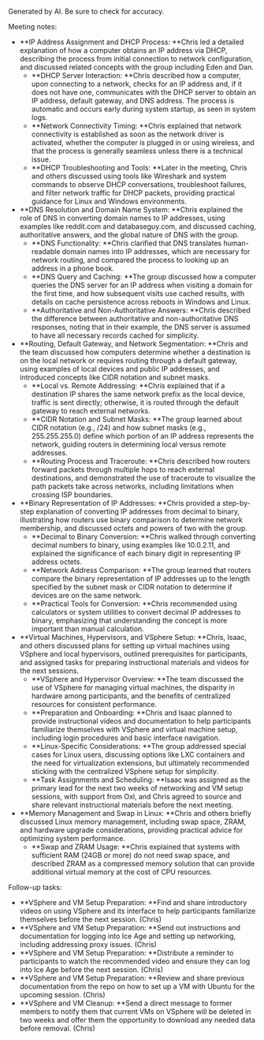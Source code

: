 Generated by AI. Be sure to check for accuracy.

Meeting notes:

* **IP Address Assignment and DHCP Process: **Chris led a detailed explanation of how a computer obtains an IP address via DHCP, describing the process from initial connection to network configuration, and discussed related concepts with the group including Eden and Dan.
  * **DHCP Server Interaction: **Chris described how a computer, upon connecting to a network, checks for an IP address and, if it does not have one, communicates with the DHCP server to obtain an IP address, default gateway, and DNS address. The process is automatic and occurs early during system startup, as seen in system logs.
  * **Network Connectivity Timing: **Chris explained that network connectivity is established as soon as the network driver is activated, whether the computer is plugged in or using wireless, and that the process is generally seamless unless there is a technical issue.
  * **DHCP Troubleshooting and Tools: **Later in the meeting, Chris and others discussed using tools like Wireshark and system commands to observe DHCP conversations, troubleshoot failures, and filter network traffic for DHCP packets, providing practical guidance for Linux and Windows environments.
* **DNS Resolution and Domain Name System: **Chris explained the role of DNS in converting domain names to IP addresses, using examples like reddit.com and databaseguy.com, and discussed caching, authoritative answers, and the global nature of DNS with the group.
  * **DNS Functionality: **Chris clarified that DNS translates human-readable domain names into IP addresses, which are necessary for network routing, and compared the process to looking up an address in a phone book.
  * **DNS Query and Caching: **The group discussed how a computer queries the DNS server for an IP address when visiting a domain for the first time, and how subsequent visits use cached results, with details on cache persistence across reboots in Windows and Linux.
  * **Authoritative and Non-Authoritative Answers: **Chris described the difference between authoritative and non-authoritative DNS responses, noting that in their example, the DNS server is assumed to have all necessary records cached for simplicity.
* **Routing, Default Gateway, and Network Segmentation: **Chris and the team discussed how computers determine whether a destination is on the local network or requires routing through a default gateway, using examples of local devices and public IP addresses, and introduced concepts like CIDR notation and subnet masks.
  * **Local vs. Remote Addressing: **Chris explained that if a destination IP shares the same network prefix as the local device, traffic is sent directly; otherwise, it is routed through the default gateway to reach external networks.
  * **CIDR Notation and Subnet Masks: **The group learned about CIDR notation (e.g., /24) and how subnet masks (e.g., 255.255.255.0) define which portion of an IP address represents the network, guiding routers in determining local versus remote addresses.
  * **Routing Process and Traceroute: **Chris described how routers forward packets through multiple hops to reach external destinations, and demonstrated the use of traceroute to visualize the path packets take across networks, including limitations when crossing ISP boundaries.
* **Binary Representation of IP Addresses: **Chris provided a step-by-step explanation of converting IP addresses from decimal to binary, illustrating how routers use binary comparison to determine network membership, and discussed octets and powers of two with the group.
  * **Decimal to Binary Conversion: **Chris walked through converting decimal numbers to binary, using examples like 10.0.2.11, and explained the significance of each binary digit in representing IP address octets.
  * **Network Address Comparison: **The group learned that routers compare the binary representation of IP addresses up to the length specified by the subnet mask or CIDR notation to determine if devices are on the same network.
  * **Practical Tools for Conversion: **Chris recommended using calculators or system utilities to convert decimal IP addresses to binary, emphasizing that understanding the concept is more important than manual calculation.
* **Virtual Machines, Hypervisors, and VSphere Setup: **Chris, Isaac, and others discussed plans for setting up virtual machines using VSphere and local hypervisors, outlined prerequisites for participants, and assigned tasks for preparing instructional materials and videos for the next sessions.
  * **VSphere and Hypervisor Overview: **The team discussed the use of VSphere for managing virtual machines, the disparity in hardware among participants, and the benefits of centralized resources for consistent performance.
  * **Preparation and Onboarding: **Chris and Isaac planned to provide instructional videos and documentation to help participants familiarize themselves with VSphere and virtual machine setup, including login procedures and basic interface navigation.
  * **Linux-Specific Considerations: **The group addressed special cases for Linux users, discussing options like LXC containers and the need for virtualization extensions, but ultimately recommended sticking with the centralized VSphere setup for simplicity.
  * **Task Assignments and Scheduling: **Isaac was assigned as the primary lead for the next two weeks of networking and VM setup sessions, with support from Oxl, and Chris agreed to source and share relevant instructional materials before the next meeting.
* **Memory Management and Swap in Linux: **Chris and others briefly discussed Linux memory management, including swap space, ZRAM, and hardware upgrade considerations, providing practical advice for optimizing system performance.
  * **Swap and ZRAM Usage: **Chris explained that systems with sufficient RAM (24GB or more) do not need swap space, and described ZRAM as a compressed memory solution that can provide additional virtual memory at the cost of CPU resources.

Follow-up tasks:

* **VSphere and VM Setup Preparation: **Find and share introductory videos on using VSphere and its interface to help participants familiarize themselves before the next session. (Chris)
* **VSphere and VM Setup Preparation: **Send out instructions and documentation for logging into Ice Age and setting up networking, including addressing proxy issues. (Chris)
* **VSphere and VM Setup Preparation: **Distribute a reminder to participants to watch the recommended video and ensure they can log into Ice Age before the next session. (Chris)
* **VSphere and VM Setup Preparation: **Review and share previous documentation from the repo on how to set up a VM with Ubuntu for the upcoming session. (Chris)
* **VSphere and VM Cleanup: **Send a direct message to former members to notify them that current VMs on VSphere will be deleted in two weeks and offer them the opportunity to download any needed data before removal. (Chris)
